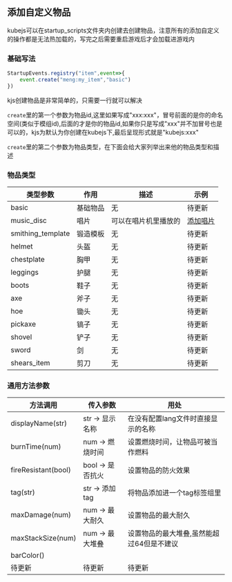 ## 添加自定义物品
kubejs可以在startup_scripts文件夹内创建去创建物品，注意所有的添加自定义的操作都是无法热加载的，写完之后需要重启游戏后才会加载进游戏内
### 基础写法
```js
StartupEvents.registry("item",event=>{
    event.create("meng:my_item","basic")
})
```
kjs创建物品是非常简单的，只需要一行就可以解决

`create`里的第一个参数为物品id,这里如果写成"xxx:xxx"，冒号前面的是你的命名空间(类似于模组id),后面的才是你的物品id,如果你只是写成"xxx"并不加冒号也是可以的，kjs为默认为你创建在kubejs下,最后呈现形式就是"kubejs:xxx"

`create`里的第二个参数为物品类型，在下面会给大家列举出来他的物品类型和描述

### 物品类型
|      类型参数      |   作用   |          描述         |                示例                 |
| ----------------- | -------- | -------------------- | ----------------------------------- |
|        basic      |  基础物品 |          无          |                    待更新            |
|      music_disc   |    唱片   | 可以在唱片机里播放的  | [添加唱片](./item-type/chang-pian.md) |
| smithing_template |  锻造模板 |          无          |                    待更新            |
|       helmet      |    头盔   |          无          |                    待更新            |
|     chestplate    |    胸甲   |          无          |                    待更新            |
|      leggings     |    护腿   |          无          |                    待更新            |
|        boots      |    鞋子   |          无          |                    待更新            |
|         axe       |    斧子   |          无          |                    待更新            |
|         hoe       |    锄头   |          无          |                    待更新            |
|       pickaxe     |    镐子   |          无          |                    待更新            |
|       shovel      |    铲子   |          无          |                    待更新            |
|        sword      |     剑    |          无          |                    待更新            |
|     shears_item   |    剪刀   |          无          |                    待更新            |

### 通用方法参数
|        方法调用      |     传入参数     |                  用处                   |
| ------------------- | --------------- | --------------------------------------- |
|   displayName(str)  |  str -> 显示名称 |      在没有配置lang文件时直接显示的名称   |
|    burnTime(num)    |  num -> 燃烧时间 |      设置燃烧时间，让物品可被当作燃料     |
| fireResistant(bool) | bool -> 是否抗火 |             设置物品的防火效果           |
|       tag(str)      |  str -> 添加tag  |        将物品添加进一个tag标签组里       |
|    maxDamage(num)   |  num -> 最大耐久 |             设置物品的最大耐久           |
|   maxStackSize(num) |  num -> 最大堆叠 |  设置物品的最大堆叠,虽然能超过64但是不建议 |
|    barColor()
|         待更新      |      待更新       |          待更新                  |